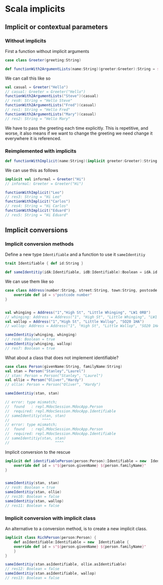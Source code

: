 # Scala implicits

## Implicit or contextual parameters

### Without implicits
First a function without implicit arguments

```scala
case class Greeter(greeting:String)

def functionWith2ArgumentLists(name:String)(greeter:Greeter):String = s"${greeter.greeting} $name"
```

We can call this like so

```scala
val casual = Greeter("Hello")
// casual: Greeter = Greeter("Hello")
functionWith2ArgumentLists("Steve")(casual)
// res0: String = "Hello Steve"
functionWith2ArgumentLists("Fred")(casual)
// res1: String = "Hello Fred"
functionWith2ArgumentLists("Mary")(casual)
// res2: String = "Hello Mary"
```

We have to pass the greeting each time explicitly. 
This is repetitive, and worse, it also means if we want to change the greeting we need change it everywhere it is referenced.

### Reimplemented with implicits
```scala
def functionWithImplicit(name:String)(implicit greeter:Greeter):String = s"${greeter.greeting} $name"
```

We can use this as follows

```scala
implicit val informal = Greeter("Hi")
// informal: Greeter = Greeter("Hi")

functionWithImplicit("Leo")
// res3: String = "Hi Leo"
functionWithImplicit("Carlos")
// res4: String = "Hi Carlos"
functionWithImplicit("Eduard")
// res5: String = "Hi Eduard"
```

## Implicit conversions

### Implicit conversion methods
Define a new type `Identifiable` and a function to use it `sameIdentitiy` 
```scala
trait Identifiable { def id:String }

def sameIdentitiy(idA:Identifiable, idB:Identifiable):Boolean = idA.id == idB.id
```

We can use them like so

```scala
case class Address(number:String, street:String, town:String, postcode:String)  extends Identifiable {
    override def id = s"postcode number"
}


val whinging = Address("1","High St", "Little Whinging", "LW1 0RB")
// whinging: Address = Address("1", "High St", "Little Whinging", "LW1 0RB")
val wallop = Address("1","High St", "Little Wallop", "SO20 1HA")
// wallop: Address = Address("1", "High St", "Little Wallop", "SO20 1HA")

sameIdentitiy(whinging, whinging)
// res6: Boolean = true
sameIdentitiy(whinging, wallop)
// res7: Boolean = true
```

What about a class that does not implement identifiable?
```scala
case class Person(givenName:String, familyName:String)
val stan = Person("Stanley","Laurel")
// stan: Person = Person("Stanley", "Laurel")
val ollie = Person("Oliver","Hardy")
// ollie: Person = Person("Oliver", "Hardy")
```

```scala
sameIdentitiy(stan, stan)

// error: type mismatch;
//  found   : repl.MdocSession.MdocApp.Person
//  required: repl.MdocSession.MdocApp.Identifiable
// sameIdentitiy(stan, stan)
//               ^^^^
// error: type mismatch;
//  found   : repl.MdocSession.MdocApp.Person
//  required: repl.MdocSession.MdocApp.Identifiable
// sameIdentitiy(stan, stan)
//                     ^^^^
```

Implicit conversion to the rescue

```scala
implicit def identifiablePerson(person:Person):Identifiable = new  Identifiable {
    override def id = s"${person.givenName} ${person.familyName}"
}


sameIdentitiy(stan, stan)
// res9: Boolean = true
sameIdentitiy(stan, ollie)
// res10: Boolean = false
sameIdentitiy(stan, wallop)
// res11: Boolean = false
```

### Implicit conversion with implicit class
An alternative to a conversion method, is to create a new implicit class.

```scala
implicit class RichPerson(person:Person) {
    def asIdentifiable:Identifiable = new  Identifiable {
    override def id = s"${person.givenName} ${person.familyName}"
    } 
}
```

```scala
sameIdentitiy(stan.asIdentifiable, ollie.asIdentifiable)
// res12: Boolean = false
sameIdentitiy(stan.asIdentifiable, wallop)
// res13: Boolean = false
```


